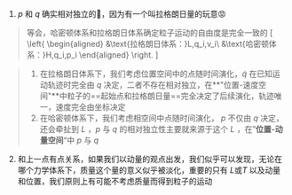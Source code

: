 1.  $p$ 和 $q$ 确实相对独立的🤔，因为有一个叫拉格朗日量的玩意😡

   > 等会，哈密顿体系和拉格朗日体系确定粒子运动的自由度是完全一致的
   > \[
   > \left\{
   > \begin{aligned}
   > &\text{拉格朗日体系：}L,q_i,v_i\\
   > &\text{哈密顿体系：}H,q_i,p_i
   > \end{aligned}
   > \right.
   > \]

   > 1. 在拉格朗日体系下，我们考虑位置空间中的点随时间演化，$\dot q$ 在已知运动轨迹时完全由 $q$ 决定，二者不存在相对独立，在**"位置-速度空间"**中粒子的==起始点和拉格朗日量==完全决定了后续演化，轨迹唯一，速度完全由坐标决定
   > 2. 在哈密顿体系下，我们考虑相空间中点随时间演化， $p$ 不仅由 $q$ 决定，还会牵扯到 $L$  ，$p$ 与 $q$ 的相对独立性主要就来源于这个 $L$ ，在”**位置-动量空间**“中 $p$ 与 $q$ 

2. 和上一点有点关系，如果我们以动量的观点出发，我们似乎可以发现，无论在哪个力学体系下，质量这个量的意义似乎被淡化，重要的只有 $L\text{或}T$ 以及动量和位置，我们原则上有可能不考虑质量而得到粒子的运动 

